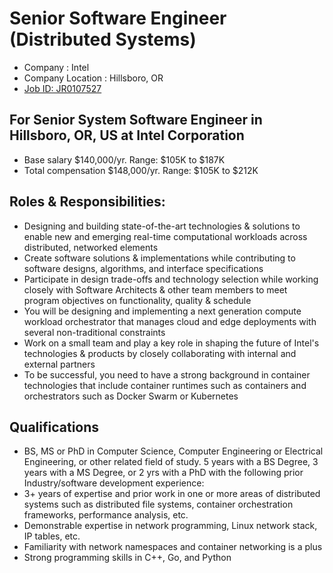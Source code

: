 # Senior Software Engineer (Distributed Systems) 
+ Company : Intel
+ Company Location : Hillsboro, OR
+ [Job ID: JR0107527](https://jobs.intel.com/ShowJob/Id/2067416/Senior%20Software%20Engineer%20(Distributed%20Systems))

## For Senior System Software Engineer in Hillsboro, OR, US at Intel Corporation
+ Base salary $140,000/yr. Range: $105K to $187K
+ Total compensation $148,000/yr. Range: $105K to $212K

## Roles & Responsibilities:
+ Designing and building state-of-the-art technologies & solutions to enable new and emerging real-time computational workloads across distributed, networked elements
+ Create software solutions & implementations while contributing to software designs, algorithms, and interface specifications
+ Participate in design trade-offs and technology selection while working closely with Software Architects & other team members to meet program objectives on functionality, quality & schedule
+ You will be designing and implementing a next generation compute workload orchestrator that manages cloud and edge deployments with several non-traditional constraints
+ Work on a small team and play a key role in shaping the future of Intel's technologies & products by closely collaborating with internal and external partners
+ To be successful, you need to have a strong background in container technologies that include container runtimes such as containers and orchestrators such as Docker Swarm or Kubernetes

## Qualifications
+ BS, MS or PhD in Computer Science, Computer Engineering or Electrical Engineering, or other related field of study. 5 years with a BS Degree, 3 years with a MS Degree, or 2 yrs with a PhD with the following prior Industry/software development experience:
+ 3+ years of expertise and prior work in one or more areas of distributed systems such as distributed file systems, container orchestration frameworks, performance analysis, etc.
+ Demonstrable expertise in network programming, Linux network stack, IP tables, etc.
+ Familiarity with network namespaces and container networking is a plus
+ Strong programming skills in C++, Go, and Python

